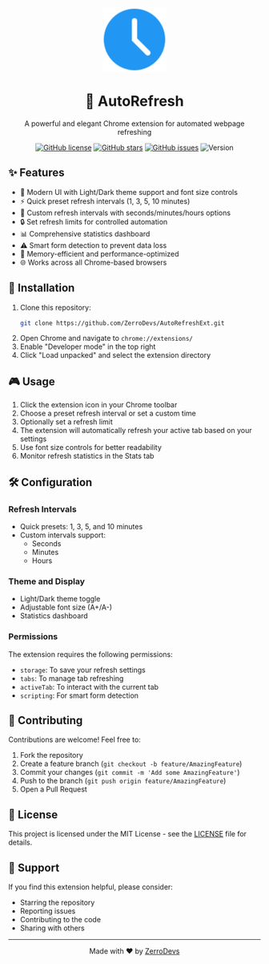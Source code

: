 <div align="center">
  <img src="icons/icon48.svg" alt="AutoRefresh Logo" width="128" height="128">
  <h1>🔄 AutoRefresh</h1>
  
  <p>A powerful and elegant Chrome extension for automated webpage refreshing</p>

  [![GitHub license](https://img.shields.io/github/license/ZerroDevs/AutoRefreshExt)](https://github.com/ZerroDevs/AutoRefreshExt/blob/main/LICENSE)
  [![GitHub stars](https://img.shields.io/github/stars/ZerroDevs/AutoRefreshExt)](https://github.com/ZerroDevs/AutoRefreshExt/stargazers)
  [![GitHub issues](https://img.shields.io/github/issues/ZerroDevs/AutoRefreshExt)](https://github.com/ZerroDevs/AutoRefreshExt/issues)
  ![Version](https://img.shields.io/badge/version-1.2-blue)
</div>

## ✨ Features

- 🎨 Modern UI with Light/Dark theme support and font size controls
- ⚡ Quick preset refresh intervals (1, 3, 5, 10 minutes)
- 🎯 Custom refresh intervals with seconds/minutes/hours options
- 🔒 Set refresh limits for controlled automation
- 📊 Comprehensive statistics dashboard
- ⚠️ Smart form detection to prevent data loss
- 💪 Memory-efficient and performance-optimized
- 🌐 Works across all Chrome-based browsers

## 🚀 Installation

1. Clone this repository:
	 ```bash
	 git clone https://github.com/ZerroDevs/AutoRefreshExt.git
	 ```
2. Open Chrome and navigate to `chrome://extensions/`
3. Enable "Developer mode" in the top right
4. Click "Load unpacked" and select the extension directory

## 🎮 Usage

1. Click the extension icon in your Chrome toolbar
2. Choose a preset refresh interval or set a custom time
3. Optionally set a refresh limit
4. The extension will automatically refresh your active tab based on your settings
5. Use font size controls for better readability
6. Monitor refresh statistics in the Stats tab

## 🛠️ Configuration

### Refresh Intervals
- Quick presets: 1, 3, 5, and 10 minutes
- Custom intervals support:
  - Seconds
  - Minutes
  - Hours

### Theme and Display
- Light/Dark theme toggle
- Adjustable font size (A+/A-)
- Statistics dashboard

### Permissions
The extension requires the following permissions:
- `storage`: To save your refresh settings
- `tabs`: To manage tab refreshing
- `activeTab`: To interact with the current tab
- `scripting`: For smart form detection

## 🤝 Contributing

Contributions are welcome! Feel free to:

1. Fork the repository
2. Create a feature branch (`git checkout -b feature/AmazingFeature`)
3. Commit your changes (`git commit -m 'Add some AmazingFeature'`)
4. Push to the branch (`git push origin feature/AmazingFeature`)
5. Open a Pull Request

## 📝 License

This project is licensed under the MIT License - see the [LICENSE](LICENSE) file for details.

## 🌟 Support

If you find this extension helpful, please consider:
- Starring the repository
- Reporting issues
- Contributing to the code
- Sharing with others

---

<div align="center">
	Made with ❤️ by <a href="https://github.com/ZerroDevs">ZerroDevs</a>
</div>